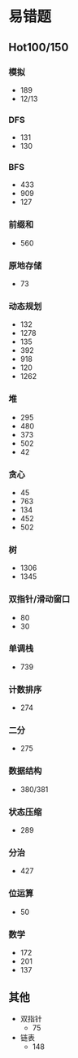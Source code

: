 # 易错题

## Hot100/150

### 模拟

- 189
- 12/13

### DFS

- 131
- 130

### BFS

- 433
- 909
- 127

### 前缀和

- 560

### 原地存储

- 73

### 动态规划

- 132
- 1278
- 135
- 392
- 918
- 120
- 1262

### 堆

- 295
- 480
- 373
- 502
- 42

### 贪心

- 45
- 763
- 134
- 452
- 502

### 树

- 1306
- 1345

### 双指针/滑动窗口

- 80
- 30

### 单调栈

- 739

### 计数排序

- 274

### 二分

- 275

### 数据结构

- 380/381

### 状态压缩

- 289

### 分治

- 427

### 位运算

- 50

### 数学

- 172
- 201
- 137

## 其他

- 双指针
  - 75
- 链表
  - 148
